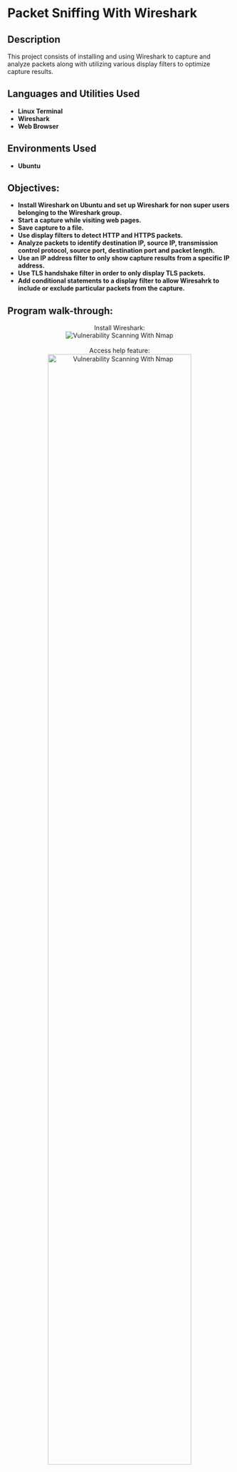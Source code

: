 <h1>Packet Sniffing With Wireshark</h1>


<h2>Description</h2>
<p>This project consists of installing and using Wireshark to capture and analyze packets along with utilizing various display filters to optimize capture results.</p>



<h2>Languages and Utilities Used</h2>

- <b>Linux Terminal</b>
- <b>Wireshark</b>
- <b>Web Browser</b> 

<h2>Environments Used </h2>

- <b> Ubuntu</b> 

<h2>Objectives:</h2>

- <b>Install Wireshark on Ubuntu and set up Wireshark for non super users belonging to the Wireshark group.</b> 
- <b>Start a capture while visiting web pages.</b>
- <b>Save capture to a file.</b> 
- <b>Use display filters to detect HTTP and HTTPS packets.</b> 
- <b>Analyze packets to identify destination IP, source IP, transmission control protocol, source port, destination port and packet length.</b> 
- <b>Use an IP address filter to only show capture results from a specific IP address.</b> 
- <b>Use TLS handshake filter in order to only display TLS packets.</b>
- <b>Add conditional statements to a display filter to allow Wiresahrk to include or exclude particular packets from the capture.</b>

<h2>Program walk-through:</h2>

<p align="center">
Install Wireshark: <br/>
<img src="https://i.imgur.com/tOhv4GD.png" alt="Vulnerability Scanning With Nmap"/>
<br />
<br />
 Access help feature: <br/>
<img src="https://i.imgur.com/6VD93Gq.png" height="80%" width="80%" alt="Vulnerability Scanning With Nmap"/>
<br />
<br />
  Access man page: <br/>
<img src="https://i.imgur.com/tqvE67t.png" height="80%" width="80%" alt="Vulnerability Scanning With Nmap"/>
<br />
<br />
   Use man page to reference scan type: <br/>
<img src="https://i.imgur.com/HDNhdOr.png" height="80%" width="80%" alt="Vulnerability Scanning With Nmap"/>
<br />
<br />
Run a basic network scan:  <br/>
<img src="https://i.imgur.com/Em91bfx.png" height="80%" width="80%" alt="Vulnerability Scanning With Nmap"/>
<br />
<br />
Run an aggressive scan:  <br/>
<img src="https://i.imgur.com/2eBa5VM.png" height="80%" width="80%" alt="Vulnerability Scanning With Nmap"/>
<br />
<br />

</p>

<h2>Findings:</h2>

- <b> Wireshark is a very useful tool that can capture and analyze traffic throughout a network.</b> 
- <b> Wireshark can be used to analyze packets to help identify various data types including destination IP, source IP, transmission control protocol, source port, destination port and packet length.</b>
- <b> The IP address filter (ip.addr==) can be useful for obtaining packet information for particular web sites.</b>
- <b> The TLS handshake filter (tls.handshake.type==1) can be used to detect a website that was succesfully visited within a packet list.</b>
- <b> Adding conditional statements to your filter can be helpful when you want to include or exclude packets or packet types from a capture.</b> 
- <b> Wireshark typically should not run as a super user for security reasons.</b> 



<!--
 ```diff
- text in red
+ text in green
! text in orange
# text in gray
@@ text in purple (and bold)@@
```
--!>
